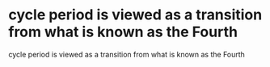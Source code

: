 # cycle period is viewed as a transition from what is known as the Fourth

cycle period is viewed as a transition from what is known as the Fourth